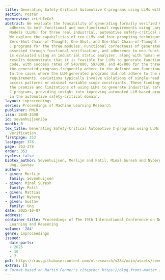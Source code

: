 ```yaml
---
title: Generating Safety-Critical Automotive C-programs using LLMs with Formal Verification
section: Poster
openreview: xcLrUIeGo3
abstract: We evaluate the feasibility of generating formally verified C code that
  adheres to both functional and non-functional requirements using Large Language
  Models (LLMs) for three real industrial, automotive safety-critical software modules.
  We explore the capabilities of ten LLMs and four prompting techniques — Zero-Shot,
  Zero-Shot Chain-of-Thought, One-Shot, and One-Shot Chain-of-Thought — to generate
  C programs for the three modules. Functional correctness of generated programs is
  assessed through functional verification, and adherence to non-functional requirements
  is evaluated using an industrial static analyzer, along with human evaluation. The
  results demonstrate that it is feasible for LLMs to generate functionally correct
  code, with success rates of 540/800, 59/800, and 46/800 for the three modules. Additionally,
  the generated programs frequently adhere to the defined non-functional requirements.
  In the cases where the LLM-generated programs did not adhere to the non-functional
  requirements, deviations typically involve violations of single-read and single-write
  access patterns or minimal variable scope constraints. These findings highlight
  the promise and limitations of using LLMs to generate industrial safety-critical
  C programs, providing insight into improving automated LLM-based program generation
  in the automotive safety-critical domain.
layout: inproceedings
series: Proceedings of Machine Learning Research
publisher: PMLR
issn: 2640-3498
id: sevenhuijsen25a
month: 0
tex_title: Generating Safety-Critical Automotive C-programs using LLMs with Formal
  Verification
firstpage: 353
lastpage: 378
page: 353-378
order: 353
cycles: false
bibtex_author: Sevenhuijsen, Merlijn and Patil, Minal Suresh and Nyberg, Mattias and
  Ung, Gustav
author:
- given: Merlijn
  family: Sevenhuijsen
- given: Minal Suresh
  family: Patil
- given: Mattias
  family: Nyberg
- given: Gustav
  family: Ung
date: 2025-10-07
address:
container-title: Proceedings of The 19th International Conference on Neurosymbolic
  Learning and Reasoning
volume: '284'
genre: inproceedings
issued:
  date-parts:
  - 2025
  - 10
  - 7
pdf: https://raw.githubusercontent.com/mlresearch/v284/main/assets/sevenhuijsen25a/sevenhuijsen25a.pdf
extras: []
# Format based on Martin Fenner's citeproc: https://blog.front-matter.io/posts/citeproc-yaml-for-bibliographies/
---
```

